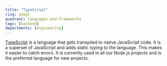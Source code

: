 ```yaml
---
title: "TypeScript"
ring: adopt
quadrant: languages-and-frameworks
tags: [backend]
departments: [engineering]
---
```


[TypeScript](https://www.typescriptlang.org/) is a language that gets transpiled to native JavaScript code.
It is a superset of JavaScript and adds static typing to the language. This makes it easier to catch errors.
It is currently used in all our Node.js projects and is the preferred language for new projects.

